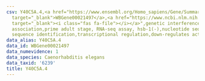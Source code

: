 ```yaml
---
csv: Y40C5A.4,<a href="https://www.ensembl.org/Homo_sapiens/Gene/Summary?db=core;g=WBGene00021497"
  target="_blank">WBGene00021497</a>,<a href="https://www.ncbi.nlm.nih.gov/pubmed/30894454"
  target="_blank"><i class="fas fa-file"></i></a>",genetic interference,functional
  association,prime adult stage, RNA-seq assay, hsb-1(-),nucleotide sequence identification,nucleotide
  sequence identification,transcriptional regulation,down-regulates activity
data_alias: Y40C5A.4
data_id: WBGene00021497
data_numevidence: 1
data_species: Caenorhabditis elegans
data_taxid: '6239'
title: Y40C5A.4
---
```

